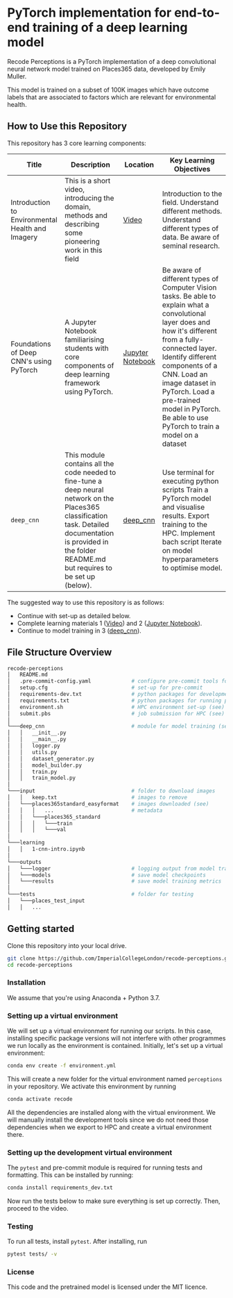 # PyTorch implementation for end-to-end training of a deep learning model

Recode Perceptions is a PyTorch implementation of a deep convolutional neural network model trained on Places365 data, developed by Emily Muller.

This model is trained on a subset of 100K images which have outcome labels that are associated to factors which are relevant for environmental health.

## How to Use this Repository

This repository has 3 core learning components:

| Title                                            | Description                                                                                                                                                                                                     | Location                                                         | Key Learning Objectives                                                                                                                                                                                                                                                                                                           |
| ------------------------------------------------ | --------------------------------------------------------------------------------------------------------------------------------------------------------------------------------------------------------------- | ---------------------------------------------------------------- | --------------------------------------------------------------------------------------------------------------------------------------------------------------------------------------------------------------------------------------------------------------------------------------------------------------------------------- |
| Introduction to Environmental Health and Imagery | This is a short video, introducing the domain, methods and describing some pioneering work in this field                                                                                                        | [Video](docs/)                                               | Introduction to the field. Understand different methods. Understand different types of data. Be aware of seminal research.                                                                                                                                                                                                        |
| Foundations of Deep CNN's using PyTorch          | A Jupyter Notebook familiarising students with core components of deep learning framework using PyTorch.                                                                                                        | [Jupyter Notebook](docs/1-cnn-intro.ipynb) | Be aware of different types of Computer Vision tasks. Be able to explain what a convolutional layer does and how it's different from a fully-connected layer. Identify different components of a CNN. Load an image dataset in PyTorch. Load a pre-trained model in PyTorch. Be able to use PyTorch to train a model on a dataset |
| `deep_cnn`                                       | This module contains all the code needed to fine-tune a deep neural network on the Places365 classification task. Detailed documentation is provided in the folder README.md but requires to be set up (below). | [deep_cnn](docs/2-cnn-training.md)                                   | Use terminal for executing python scripts Train a PyTorch model and visualise results. Export training to the HPC. Implement bach script Iterate on model hyperparameters to optimise model.                                                                                                                                      |

The suggested way to use this repository is as follows:

- Continue with set-up as detailed below.
- Complete learning materials 1 ([Video](docs/)) and 2 ([Jupyter Notebook](docs/1-cnn-intro.ipynb)).
- Continue to model training in 3 ([deep_cnn](docs/2-cnn-training.md)).

## File Structure Overview

```bash
recode-perceptions
│   README.md
│   .pre-commit-config.yaml             # configure pre-commit tools for formatting codebase
│   setup.cfg                           # set-up for pre-commit
│   requirements-dev.txt                # python packages for development
│   requirements.txt                    # python packages for running programme
│   environment.sh                      # HPC environment set-up (see)
│   submit.pbs                          # job submission for HPC (see)
│
└───deep_cnn                            # module for model training (see)
│   │   __init__.py
│   │   __main__.py
│   │   logger.py
│   │   utils.py
│   │   dataset_generator.py
│   │   model_builder.py
│   │   train.py
│   │   train_model.py
│
└───input                               # folder to download images
│   │   keep.txt                        # images to remove
│   └───places365standard_easyformat    # images downloaded (see)
│   │   │   ...                         # metadata
│   │   └───places365_standard
│   │   │   └───train
│   │   │   └───val
│
└───learning
│   │   1-cnn-intro.ipynb
│
└───outputs
│   └───logger                          # logging output from model training
│   └───models                          # save model checkpoints
│   └───results                         # save model training metrics
│
└───tests                               # folder for testing
│   └───places_test_input
│   │   ...
```

## Getting started

Clone this repository into your local drive.

```sh
git clone https://github.com/ImperialCollegeLondon/recode-perceptions.git
cd recode-perceptions
```

### Installation

We assume that you're using Anaconda + Python 3.7.

### Setting up a virtual environment

We will set up a virtual environment for running our scripts. In this case, installing specific package versions will not interfere with other programmes we run locally as the environment is contained. Initially, let's set up a virtual environment:

```sh
conda env create -f environment.yml
```

This will create a new folder for the virtual environment named `perceptions` in your repository. We activate this environment by running

```sh
conda activate recode
```

All the dependencies are installed along with the virtual environment. We will manually install the development tools since we do not need those dependencies when we export to HPC and create a virtual environment there.

### Setting up the development virtual environment

The `pytest` and pre-commit module is required for running tests and formatting. This can be installed by running:

```sh
conda install requirements_dev.txt
```

Now run the tests below to make sure everything is set up correctly. Then, proceed to the video.

### Testing

To run all tests, install `pytest`. After installing, run

```sh
pytest tests/ -v
```

### License

This code and the pretrained model is licensed under the MIT licence.
